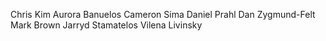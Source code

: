   Chris Kim
Aurora Banuelos
Cameron Sima
Daniel Prahl
Dan Zygmund-Felt
Mark Brown
Jarryd Stamatelos
Vilena Livinsky
